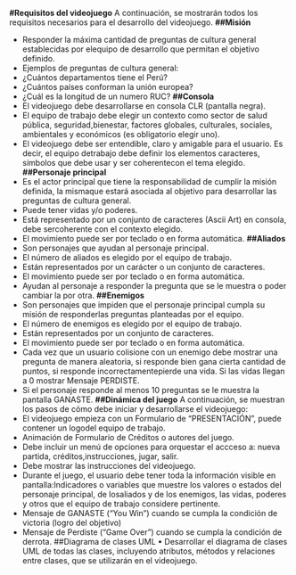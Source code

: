 **#Requisitos del videojuego**
A continuación, se mostrarán todos los requisitos necesarios para el desarrollo del videojuego.
**##Misión**
* Responder la máxima cantidad de preguntas de cultura general establecidas por elequipo de desarrollo que permitan el objetivo definido.
* Ejemplos de preguntas de cultura general:
* ¿Cuántos departamentos tiene el Perú?
* ¿Cuántos países conforman la unión europea?
* ¿Cuál es la longitud de un numero RUC?
**##Consola**
* El videojuego debe desarrollarse en consola CLR (pantalla negra).
* El equipo de trabajo debe elegir un contexto como sector de salud pública, seguridad,bienestar, factores globales, culturales, sociales, 
ambientales y económicos (es obligatorio elegir uno).
* El videojuego debe ser entendible, claro y amigable para el usuario. Es decir, el equipo detrabajo debe definir los elementos caracteres, 
símbolos que debe usar y ser coherentecon el tema elegido.
**##Personaje principal**
* Es el actor principal que tiene la responsabilidad de cumplir la misión definida, la mismaque estará asociada al objetivo para desarrollar 
las preguntas de cultura general.
* Puede tener vidas y/o poderes.
* Está representado por un conjunto de caracteres (Ascii Art) en consola, debe sercoherente con el contexto elegido.
* El movimiento puede ser por teclado o en forma automática.
**##Aliados**
* Son personajes que ayudan al personaje principal.
* El número de aliados es elegido por el equipo de trabajo.
* Están representados por un carácter o un conjunto de caracteres.
* El movimiento puede ser por teclado o en forma automática.
* Ayudan al personaje a responder la pregunta que se le muestra o poder cambiar la por otra.
**##Enemigos**
* Son personajes que impiden que el personaje principal cumpla su misión de responderlas preguntas planteadas por el equipo.
* El número de enemigos es elegido por el equipo de trabajo.
* Están representados por un conjunto de caracteres.
* El movimiento puede ser por teclado o en forma automática.
* Cada vez que un usuario colisione con un enemigo debe mostrar una pregunta de manera aleatoria, si responde bien gana cierta 
cantidad de puntos, si responde incorrectamentepierde una vida. Si las vidas llegan a 0 mostrar Mensaje PERDISTE.
* Si el personaje responde al menos 10 preguntas se le muestra la pantalla GANASTE.
**##Dinámica del juego**
A continuación, se muestran los pasos de cómo debe iniciar y desarrollarse el videojuego:
* El videojuego empieza con un Formulario de “PRESENTACIÓN”, puede contener un logodel equipo de trabajo.
* Animación de Formulario de Créditos o autores del juego.
* Debe incluir un menú de opciones para orquestar el accceso a: nueva partida, créditos,instrucciones, jugar, salir.
* Debe mostrar las instrucciones del videojuego.
* Durante el juego, el usuario debe tener toda la información visible en pantalla:Indicadores o variables que muestre los valores o 
estados del personaje principal, de losaliados y de los enemigos, las vidas, poderes y otros que el equipo de trabajo considere
pertinente.
* Mensaje de GANASTE (“You Win”) cuando se cumpla la condición de victoria (logro del objetivo)
* Mensaje de Perdiste (“Game Over”) cuando se cumpla la condición de derrota.
##Diagrama de clases UML
▪ Desarrollar el diagrama de clases UML de todas las clases, incluyendo atributos, métodos y relaciones entre clases, que se utilizarán en el videojuego.
